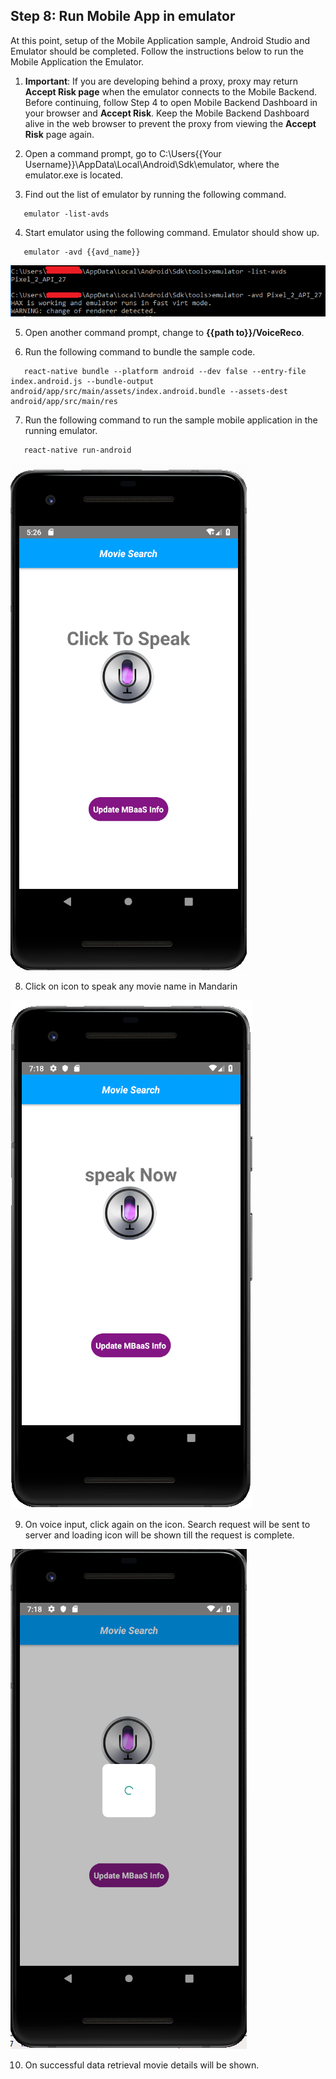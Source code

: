 ## Step 8:  Run Mobile App in emulator

At this point, setup of the Mobile Application sample, Android Studio and Emulator should be completed.  Follow the instructions below to run the Mobile Application the Emulator.  

1.	**Important**:  If you are developing behind a proxy, proxy may return **Accept Risk page** when the emulator connects to the Mobile Backend.  Before continuing, follow Step 4 to open Mobile Backend Dashboard in your browser and **Accept Risk**.  Keep the Mobile Backend Dashboard alive in the web browser to prevent the proxy from viewing the **Accept Risk** page again.

2. Open a command prompt, go to C:\Users\{{Your Username}}\AppData\Local\Android\Sdk\emulator, where the emulator.exe is located.  

3. Find out the list of emulator by running the following command.  

```
   emulator -list-avds  
```

4. Start emulator using the following command.  Emulator should show up.  

```
   emulator -avd {{avd_name}}
```
![s8e](./imgs/s8e.png) 

5.	Open another command prompt, change to **{{path to}}/VoiceReco**.  

6.	Run the following command to bundle the sample code.   

```
   react-native bundle --platform android --dev false --entry-file index.android.js --bundle-output android/app/src/main/assets/index.android.bundle --assets-dest android/app/src/main/res
```

7. Run the following command to run the sample mobile application in the running emulator.  

```
   react-native run-android
```
![mobile1.png](./imgs/mobile1.png) 

8. Click on icon to speak any movie name in Mandarin

![s8f](./imgs/s8f.png) 

9. On voice input, click again on the icon. Search request will be sent to server and loading icon will be shown till the request is complete.

![s8g](./imgs/s8g.png) 

10. On successful data retrieval movie details will be shown.
